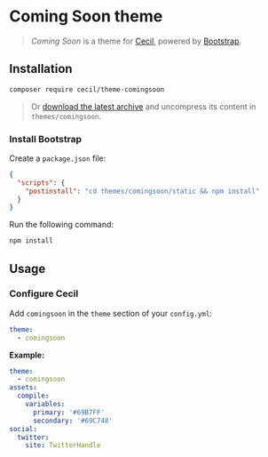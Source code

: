 # Coming Soon theme

> _Coming Soon_ is a theme for [Cecil](https://cecil.app), powered by [Bootstrap](https://getbootstrap.com).

## Installation

```bash
composer require cecil/theme-comingsoon
```

> Or [download the latest archive](https://github.com/Cecilapp/theme-comingsoon/releases/latest/) and uncompress its content in `themes/comingsoon`.

### Install Bootstrap

Create a `package.json` file:

```json
{
  "scripts": {
    "postinstall": "cd themes/comingsoon/static && npm install"
  }
}
```

Run the following command:

```bash
npm install
```

## Usage

### Configure Cecil

Add `comingsoon` in the `theme` section of your `config.yml`:

```yaml
theme:
  - comingsoon
```

**Example:**

```yaml
theme:
  - comingsoon
assets:
  compile:
    variables:
      primary: '#69B7FF'
      secondary: '#69C748'
social:
  twitter:
    site: TwitterHandle
```
